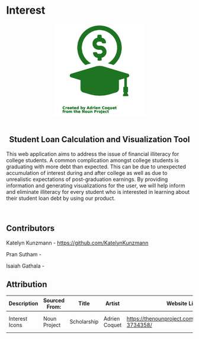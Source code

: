 # Interest
<center><img src="public/img/interesticon_green.png" alt="graduation cap with dollar sign in background" width="250"></center>  
<br>
<h2 style="text-align:center">Student Loan Calculation and Visualization Tool</h2>


<p>This web application aims to address the issue of financial illiteracy for college students. A common complication amongst college students is graduating with more debt than expected. This can be due to unexpected accumulation of interest during and after college as well as due to unrealistic expectations of post-graduation earnings. By providing information and generating visualizations for the user, we will help inform and eliminate illiteracy for every student who is interested in learning about their student loan debt by using our product.</p>


<br>  

## Contributors
Katelyn Kunzmann - https://github.com/KatelynKunzmann

Pran Sutham - 

Isaiah Gathala - 



## Attribution
| **Description** | **Sourced From:** | **Title** | **Artist** | **Website Link** | **License** | **License Link** |
|---|---|---|---|---|---|---|
| Interest Icons |Noun Project|Scholarship|Adrien Coquet|https://thenounproject.com/icon/scholarship-3734358/|Creative Commons by 2.0|https://creativecommons.org/licenses/by/2.0/|